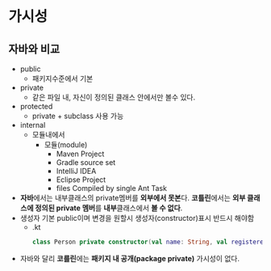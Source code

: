 가시성
===
자바와 비교
---
* public
  * 패키지수준에서 기본
* private
  * 같은 파일 내, 자신이 정의된 클래스 안에서만 볼수 있다.
* protected
  * private + subclass 사용 가능
* internal
  * 모듈내에서
    * 모듈(module)
      * Maven Project
      * Gradle source set
      * IntelliJ IDEA
      * Eclipse Project
      * files Compiled by single Ant Task 
* **자바**에서는 내부클래스의 private멤버를 **외부에서 못본**다. **코틀린**에서는 **외부 클래스에 정의된 private 멤버**를 **내부**클래스에서 **볼 수 없다**.
* 생성자 기본 public이며 변경을 원할시 생성자(constructor)표시 반드시 해야함
  * .kt
    ```kotlin
    class Person private constructor(val name: String, val registered: Instannt)
* 자바와 달리 **코를린**에는 **패키지 내 공개(package private)** 가시성이 없다.
